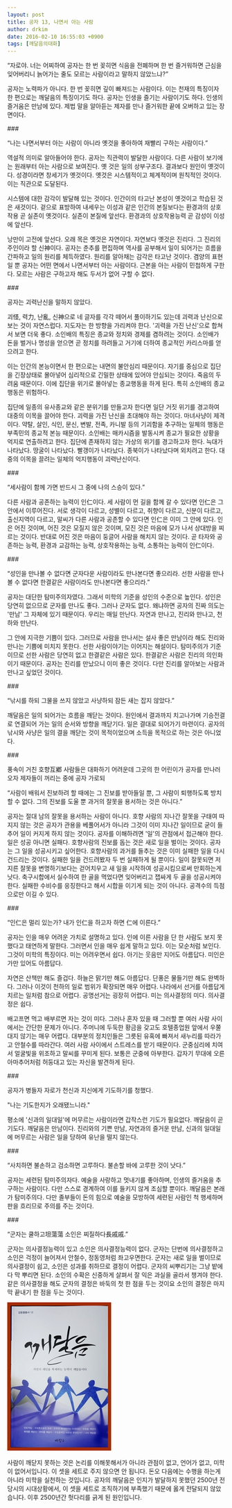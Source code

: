 ```yaml
---
layout: post
title: 공자 13, 나면서 아는 사람
author: drkim
date: 2016-02-10 16:55:03 +0900
tags: [깨달음의대화]
---
```

  

      
“자로야. 너는 어찌하여 공자는 한 번 꽂히면 식음을 전폐하며 한 번 즐거워하면 근심을 잊어버리니 늙어가는 줄도 모르는 사람이라고 말하지 않았느냐?” 

  


공자는 노력파가 아니다. 한 번 꽂히면 깊이 빠져드는 사람이다. 이는 천재의 특징이자 한 편으로는 깨달음의 특징이기도 하다. 공자는 인생을 즐기는 사람이기도 하다. 인생의 즐거움은 만남에 있다. 제법 말을 알아듣는 제자를 만나 즐거워한 끝에 오버하고 있는 장면이다. 

  


\### 

  


“나는 나면서부터 아는 사람이 아니라 옛것을 좋아하여 재빨리 구하는 사람이다.” 

  


역설적 의미로 알아들어야 한다. 공자는 직관력이 발달한 사람이다. 다른 사람이 보기에는 원래부터 아는 사람으로 보여진다. 옛 것은 일의 상부구조다. 결과보다 원인이 옛것이다. 성경이라면 창세기가 옛것이다. 옛것은 시스템적이고 체계적이며 원칙적인 것이다. 이는 직관으로 도달된다. 

  


시스템에 대한 감각이 발달해 있는 것이다. 인간이의 타고난 본성이 옛것이고 학습된 것은 새것이다. 겉으로 표방하여 내세우는 이성과 같은 인간의 본질보다는 환경과의 상호작용 곧 실존이 옛것이다. 실존이 본질에 앞선다. 환경과의 상호작용능력 곧 감성이 이성에 앞선다. 

  


낭만이 고전에 앞선다. 오래 목은 옛것은 자연이다. 자연보다 옛것은 진리다. 그 진리의 주인이라 할 신神이다. 공자는 춘추를 편집하며 역사를 공부해서 일이 되어가는 흐름을 간파하고 일의 원리를 체득하였다. 원리를 알아채는 감각은 타고난 것이다. 겸양의 표현일 뿐 공자는 어떤 면에서 나면서부터 아는 사람이다. 근본을 아는 사람이 민첩하게 구한다. 모르는 사람은 구하고자 해도 두서가 없어 구할 수 없다. 

  


\### 

  


공자는 괴력난신을 말하지 않았다. 

  


괴怪, 력力, 난亂, 신神으로 네 글자를 각각 떼어서 풀이하기도 있는데 괴력과 난신으로 보는 것이 자연스럽다. 지도자는 한 방향을 가리켜야 한다. '괴력을 가진 난신'으로 합쳐서 보면 더욱 좋다. 소인배의 특징은 종교와 정치와 경제를 겸하려는 것이다. 소인배가 돈을 벌거나 명성을 얻으면 곧 정치를 하려들고 거기에 더하여 종교적인 카리스마를 얻으려고 한다. 

  


이는 인간의 본능이면서 한 편으로는 내면의 불안심리 때문이다. 자기를 중심으로 집단을 긴장상태로 몰아넣어 심리적으로 긴밀한 상태에 있어야 안심되는 것이다. 죽음의 두려움 때문이다. 이에 집단을 위기로 몰아넣는 종교행동을 하게 된다. 특히 소인배의 종교행동은 위험하다. 

  


집단에 일종의 유사종교와 같은 분위기를 만들고자 한다면 일단 거짓 위기를 경고하여 대중의 이목을 끌어야 한다. 괴력을 가진 난신을 초대해야 하는 것이다. 마녀사냥이 제격이다. 약탈, 살인, 식인, 문신, 변발, 전족, 카니발 등의 기괴함을 추구하는 일체의 행동은 부족민의 종교적 본능 때문이다. 소인배는 매카시즘을 발동시켜 종교가 필요한 상황을 억지로 연출하려고 한다. 집단에 존재하지 않는 가상의 위기를 경고하고자 한다. 늑대가 나타났다. 땅굴이 나타났다. 빨갱이가 나타났다. 종북이가 나타났다며 외치려고 한다. 대중의 이목을 끌려는 일체의 억지행동이 괴력난신이다. 

  


\### 

  


“세사람이 함께 가면 반드시 그 중에 나의 스승이 있다.” 

  


다른 사람과 공존하는 능력이 인仁이다. 세 사람이 먼 길을 함께 갈 수 있다면 인仁은 그 안에서 이루어진다. 서로 생각이 다르고, 성별이 다르고, 취향이 다르고, 신분이 다르고, 출신지역이 다르고, 말씨가 다른 사람과 공존할 수 있다면 인仁은 이미 그 안에 있다. 인은 어진 것이며, 어진 것은 모질지 않은 것이며, 모진 것은 마음에 모가 나서 상대방을 찌르는 것이다. 반대로 어진 것은 마음이 둥글어 사람을 해치지 않는 것이다. 곧 타자와 공존하는 능력, 환경과 교감하는 능력, 상호작용하는 능력, 소통하는 능력이 인仁이다. 

  


\### 

  


“성인을 만나볼 수 없다면 군자다운 사람이라도 만나본다면 좋으리라. 선한 사람을 만나볼 수 없다면 한결같은 사람이라도 만나본다면 좋으리라.” 

  


공자는 대단한 탐미주의자였다. 그래서 미학의 기준을 성인의 수준으로 높인다. 성인은 당연히 없으므로 군자를 만나도 좋다. 그러나 군자도 없다. 왜냐하면 공자의 진짜 의도는 '만남' 그 자체에 있기 때문이다. 우리는 매일 만난다. 자연과 만나고, 진리와 만나고, 천하와 만난다. 

  


그 안에 지극한 기쁨이 있다. 그러므로 사람을 만나서는 설사 좋은 만남이라 해도 진리와 만나는 기쁨에 미치지 못한다. 선한 사람이야기는 이어지는 해설이다. 탐미주의가 기준이므로 선한 사람은 당연히 없고 한결같은 사람은 있다. 한결같은 사람은 진리의 의인화이기 때문이다. 공자는 진리를 만났으니 이미 좋은 것이다. 다만 진리를 알아보는 사람과 만나고 싶었던 것이다. 

  


\### 

  


“낚시를 하되 그물을 쓰지 않았고 사냥하되 잠든 새는 잡지 않았다.” 

  


깨달음은 일의 되어가는 흐름을 깨닫는 것이다. 원인에서 결과까지 치고나가며 기승전결로 연결되어 가는 일의 순서와 방향을 깨닫기다. 일은 결대로 되어가기 마련이다. 공자의 낚시와 사냥은 일의 결을 깨닫는 것이 목적이었으며 소득을 목적으로 하는 것은 아니었다. 

  


\### 

  


풍속이 거친 호향互鄕 사람들은 대화하기 어려운데 그곳의 한 어린이가 공자를 만나러 오자 제자들이 꺼리는 중에 공자 가로되 
      
“사람이 배워서 진보하려 할 때에는 그 진보를 받아들일 뿐, 그 사람이 퇴행하도록 방치할 수 없다. 그의 진보를 도울 뿐 과거의 잘못을 용서하는 것은 아니다.” 

  


공자는 절대 남의 잘못을 용서하는 사람이 아니다. 호향 사람의 지나간 잘못을 구태여 따지지 않는 것은 공자가 관용을 베풀어서가 아니라 그것이 이미 지나간 일이므로 굳이 들추어 일이 커지게 하지 않는 것이다. 공자를 이해하려면 '일'의 관점에서 접근해야 한다. 일은 성공 아니면 실패다. 호향사람의 진보를 돕는 것은 새로 일을 벌이는 것이다. 공자는 그 일을 성공시키고 싶어한다. 호향사람의 과거를 들추는 것은 이미 실패한 일을 다시 건드리는 것이다. 실패한 일을 건드려봤자 두 번 실패하게 될 뿐이다. 일이 잘못되면 저지른 잘못을 변명하기보다는 걷어치우고 새 일을 시작하여 성공시킴으로써 만회하는게 낫다. 축구시합에서 실수하여 한 골을 먹었다면 잊어버리고 잽싸게 두 골을 성공시켜야 한다. 실패한 수비수를 응징한다고 해서 시합을 이기게 되는 것이 아니다. 공격수의 득점으로만 이길 수 있다. 

  


\### 

  


“인仁은 멀리 있는가? 내가 인仁을 하고자 하면 仁에 이른다.” 

  


공자는 인을 매우 어려운 가치로 설명하고 있다. 인에 이른 사람을 단 한 사람도 보지 못했다고 태연하게 말한다. 그러면서 인을 매우 쉽게 말하고 있다. 이는 모순처럼 보인다. 그것이 미학의 특징이다. 미는 어려우면서 쉽다. 아기는 웃음만 지어도 아름답다. 미인은 가만 있어도 아름답다. 

  


자연은 산책만 해도 즐겁다. 하늘은 맑기만 해도 아름답다. 단풍은 물들기만 해도 완벽하다. 그러나 이것이 천하의 일로 범위가 확장되면 매우 어렵다. 나라에서 선거를 아름답게 치르는 일처럼 참으로 어렵다. 공명선거는 굉장히 어렵다. 미는 의사결정의 미다. 의사결정은 쉽다. 

  


배고프면 먹고 배부르면 자는 것이 미다. 그러나 혼자 있을 때 그러할 뿐 여러 사람 사이에서는 간단한 문제가 아니다. 주머니에 두둑한 황금을 갖고도 호텔종업원 앞에서 우쭐대지 않기는 매우 어렵다. 대부분의 정치인들은 그릇된 유혹에 빠져서 새누리를 따라가고 안철수를 따라간다. 여러 사람 사이에서 스트레스를 받기 때문이다. 군중심리에 치여서 얼굴빛을 위조하고 말씨를 꾸미게 된다. 보통은 군중에 아부한다. 갑자기 무대에 오른 아마추어처럼 허둥대고 있는 자신을 발견하게 된다. 

  


\### 

  


공자가 병들자 자로가 천신과 지신에게 기도하기를 청했다. 
      
"나는 기도한지가 오래됐느니라." 

  


평소에 '신과의 일대일'에 머무르는 사람이라면 갑작스런 기도가 필요없다. 깨달음이 곧 기도다. 깨달음은 만남이다. 진리와의 기쁜 만남, 자연과의 즐거운 만남, 신과의 일대일에 머무르는 사람은 일을 당하여 유난을 떨지 않는다. 

  


\### 

  


“사치하면 불손하고 검소하면 고루하다. 불손할 바에 고루한 것이 낫다.” 

  


공자는 세련된 탐미주의자다. 예술을 사랑하고 멋내기를 좋아하며, 인생의 즐거움을 추구하는 사람이다. 다만 스스로 경계하여 이를 들키지 않게 조심할 뿐이다. 깨달음은 본래가 탐미주의다. 다만 졸부들이 돈의 힘으로 예술을 모방하여 세련된 사람인 척 행세하며 판을 흐리므로 주의를 주는 것이다. 

  


\### 

  


“군자는 쿨하고坦蕩蕩 소인은 찌질하다長戚戚.” 

  


군자는 의사결정능력이 있고 소인은 의사결정능력이 없다. 군자는 단번에 의사결정하고 소인은 걱정이 늘어져서 안철수, 정동영처럼 좌고우면한다. 군자는 새로 일을 벌이므로 의사결정이 쉽고, 소인은 성과를 취하므로 결정이 어렵다. 군자의 씨뿌리기는 그냥 밭에다 막 뿌리면 된다. 소인의 수확은 신중하게 살펴서 잘 익은 과실을 골라서 챙겨야 한다. 같은 의사결정을 해도 군자의 결정은 바둑의 첫 한 점을 두는 것이요 소인의 결정은 마지막 끝내기 한 점을 두는 것이다. 

  


  



![](/files/attach/images/198/063/673/aDSC01523.JPG)   


  


사람이 깨닫지 못하는 것은 논리를 이해못해서가 아니라 관점이 없고, 언어가 없고, 미학이 없어서입니다. 이 셋을 세트로 주지 않으면 안 됩니다. 돈오 다음에는 수행을 하는게 아니라 미학을 실천하는 것입니다. 공자의 깨달음은 인지가 발달하지 못했던 2500년 전 당시의 시대상황에서, 이 셋을 세트로 조직하기에 부족했기 때문에 옳게 전달되지 않았습니다. 이후 2500년간 헛다리를 긁게 된 원인입니다.
